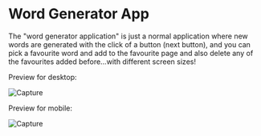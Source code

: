 # Word Generator App

The "word generator application" is just a normal application where new words
are generated with the click of a button (next button), and you can pick a 
favourite word and add to the favourite page and also delete any of the favourites 
added before...with different screen sizes!

Preview for desktop:

![Capture](https://github.com/Jo-shua09/word-generator-app/assets/145058154/51e41fc5-f7b4-43bc-81fb-02cfd2d0cc17)

Preview for mobile:


![Capture](https://github.com/Jo-shua09/word-generator-app/assets/145058154/4b016ee0-8660-4140-9dd0-9dfe35755a5a)
